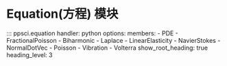 # Equation(方程) 模块

::: ppsci.equation
    handler: python
    options:
      members:
        - PDE
        - FractionalPoisson
        - Biharmonic
        - Laplace
        - LinearElasticity
        - NavierStokes
        - NormalDotVec
        - Poisson
        - Vibration
        - Volterra
      show_root_heading: true
      heading_level: 3
